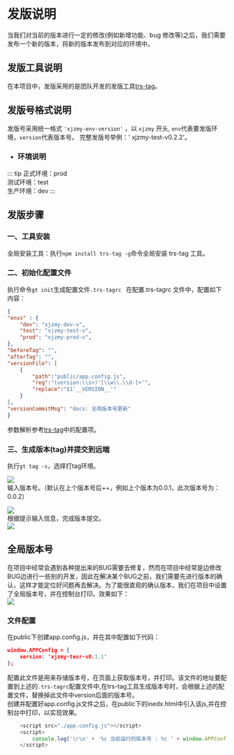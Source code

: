 # 发版说明

当我们对当前的版本进行一定的修改(例如新增功能、bug 修改等)之后，我们需要发布一个新的版本，将新的版本发布到对应的环境中。

## 发版工具说明

在本项目中，发版采用的是团队开发的发版工具[trs-tag](https://www.npmjs.com/package/trs-tag)。

## 发版号格式说明

发版号采用统一格式 `'xjzmy-env-version'` ，以 `xjzmy` 开头, `env`代表要发版环境，`version`代表版本号。 完整发版号举例：' xjzmy-test-v0.2.2'。

-   ### 环境说明
::: tip 
正式环境：prod  
测试环境：test  
生产环境：dev
:::

## 发版步骤

### 一、工具安装

全局安装工具：执行`npm install trs-tag -g`命令全局安装 trs-tag 工具。

### 二、初始化配置文件  

执行命令`gt init`生成配置文件`.trs-tagrc ` 
在配置.trs-tagrc 文件中，配置如下内容：  
``` json
{
"envs" : {
    "dev": "xjzmy-dev-v",
    "test": "xjzmy-test-v",
    "prod": "xjzmy-prod-v",
},
"beforeTag": "",
"afterTag": "",
"versionFile": [
    {
        "path":"public/app.config.js",
        "reg":"(version:\\s+)'[\\w\\.\\d-]+'",
        "replace":"$1'__VERSION__'"
    }
],
"versionCommitMsg": "docs: 全局版本号更新"
}

```  
参数解析参考[trs-tag](https://www.npmjs.com/package/trs-tag)中的配置项。

### 三、生成版本(tag)并提交到远端
执行`gt tag -s`，选择打tag环境。

![](./assets/selectenv.png)    
输入版本号。（默认在上个版本号后++，例如上个版本为0.0.1，此次版本号为：0.0.2）  

![](./assets/inputtag.png)  
根据提示输入信息，完成版本提交。  
![](./assets/success.png)  
## 全局版本号

在项目中经常会遇到各种提出来的BUG需要去修复，然而在项目中经常是边修改BUG边进行一些别的开发，因此在解决某个BUG之前，我们需要先进行版本的确认，这样才能定位好问题再去解决。为了能很直观的确认版本，我们在项目中设置了全局版本号，并在控制台打印。效果如下：  
![](./assets/version.png)  
### 文件配置  
在public下创建app.config.js，并在其中配置如下代码：
``` json
window.APPConfig = {
    version: 'xjzmy-tesr-v0.1.1'
};
```
配置此文件是用来存储版本号，在页面上获取版本号，并打印。该文件的地址要配置到上述的`.trs-tagrc`配置文件中,在trs-tag工具生成版本号时，会根据上述的配置文件，替换掉此文件中version后面的版本号。  
创建并配置好app.config.js文件之后，在public下的inedx.html中引入该js,并在控制台中打印，以实现效果。
``` js
    <script src="./app.config.js"></script>
    <script>
        console.log('\r\n' + '%c 当前运行的版本号 : %c ' + window.APPConfig.version + '\r\n', 'background: #606060; color: #fff; border-radius: 3px 0 0 3px;', 'background: #1475B2; color: #fff; border-radius: 0 3px 3px 0;')
    </script>
```  
  

